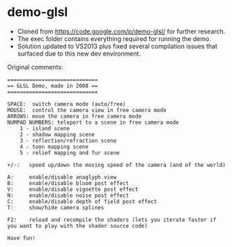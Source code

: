 demo-glsl
=========

- Cloned from https://code.google.com/p/demo-glsl/ for further research.
- The exec folder contains everything required for running the demo.
- Solution updated to VS2013 plus fixed several compilation issues that surfaced due to this new dev environment. 



Original comments:

```
=============================
== GLSL Demo, made in 2008 ==
=============================

SPACE:  switch camera mode (auto/free)
MOUSE:  control the camera view in free camera mode
ARROWS: move the camera in free camera mode
NUMPAD NUMBERS: teleport to a scene in free camera mode
	1 - island scene
	2 - shadow mapping scene
	3 - reflection/refraction scene
	4 - toon mapping scene
	5 - relief mapping and fur scene

+/-:   speed up/down the moving speed of the camera (and of the world)

A:     enable/disable anaglyph view
B:     enable/disable bloom post effect
V:     enable/disable vignette post effect
N:     enable/disable noise post effect
C:     enable/disable depth of field post effect
T:     show/hide camera splines

F2:    reload and recompile the shaders (lets you iterate faster if you want to play with the shader source code)

Have fun!
```
